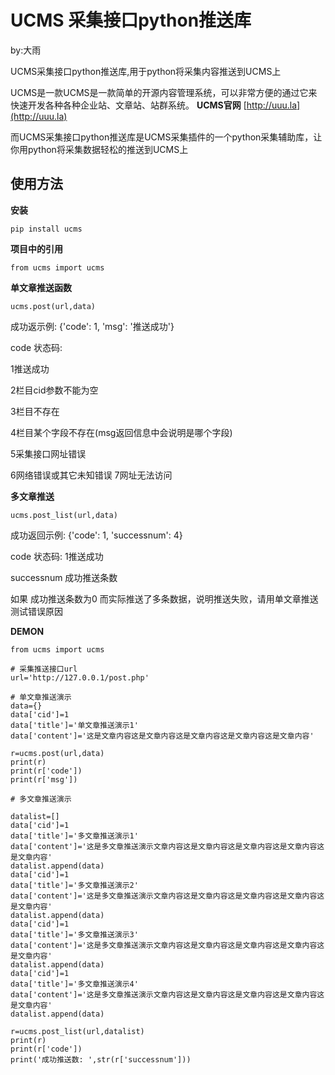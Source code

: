 # UCMS 采集接口python推送库

by:大雨

UCMS采集接口python推送库,用于python将采集内容推送到UCMS上

UCMS是一款UCMS是一款简单的开源内容管理系统，可以非常方便的通过它来快速开发各种各种企业站、文章站、站群系统。
**UCMS官网** [http://uuu.la](http://uuu.la)

而UCMS采集接口python推送库是UCMS采集插件的一个python采集辅助库，让你用python将采集数据轻松的推送到UCMS上

## 使用方法

**安装**

    pip install ucms

**项目中的引用**

    from ucms import ucms

**单文章推送函数**

    ucms.post(url,data)

成功返示例: {'code': 1, 'msg': '推送成功'}

code 状态码: 

1推送成功 

2栏目cid参数不能为空 

3栏目不存在 

4栏目某个字段不存在(msg返回信息中会说明是哪个字段) 

5采集接口网址错误 

6网络错误或其它未知错误 7网址无法访问




**多文章推送**

    ucms.post_list(url,data)

成功返回示例: {'code': 1, 'successnum': 4}

code 状态码: 1推送成功

successnum 成功推送条数

如果 成功推送条数为0 而实际推送了多条数据，说明推送失败，请用单文章推送测试错误原因

**DEMON**


    from ucms import ucms
    
    # 采集推送接口url
    url='http://127.0.0.1/post.php'
    
    # 单文章推送演示
    data={}
    data['cid']=1
    data['title']='单文章推送演示1'
    data['content']='这是文章内容这是文章内容这是文章内容这是文章内容这是文章内容'
    
    r=ucms.post(url,data)
    print(r)
    print(r['code'])
    print(r['msg'])
    
    # 多文章推送演示
    
    datalist=[]
    data['cid']=1
    data['title']='多文章推送演示1'
    data['content']='这是多文章推送演示文章内容这是文章内容这是文章内容这是文章内容这是文章内容'
    datalist.append(data)
    data['cid']=1
    data['title']='多文章推送演示2'
    data['content']='这是多文章推送演示文章内容这是文章内容这是文章内容这是文章内容这是文章内容'
    datalist.append(data)
    data['cid']=1
    data['title']='多文章推送演示3'
    data['content']='这是多文章推送演示文章内容这是文章内容这是文章内容这是文章内容这是文章内容'
    datalist.append(data)
    data['cid']=1
    data['title']='多文章推送演示4'
    data['content']='这是多文章推送演示文章内容这是文章内容这是文章内容这是文章内容这是文章内容'
    datalist.append(data)
    
    r=ucms.post_list(url,datalist)
    print(r)
    print(r['code'])
    print('成功推送数: ',str(r['successnum']))
